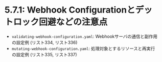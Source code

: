 # **5.7.1**: Webhook Configurationとデットロック回避などの注意点

- `validating-webhook-configuration.yaml`: Webhookサーバの通信と副作用の設定例 (リスト334, リスト336)
- `mutating-webhook-configuration.yaml`: 処理対象とするリソースと再実行の設定例 (リスト335, リスト337)

